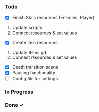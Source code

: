 ### Todo

- [x] Finish Stats resources (Enemies, Player)
1. Update scripts
2. Connect resources & set values
- [x] Create item resources
1. Update Items.gd
2. Connect resources & set values
- [x] Death transition scene
- [x] Pausing functionality
- [ ] Config file for settings

### In Progress

### Done ✓
